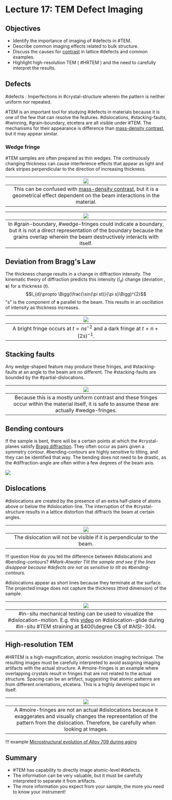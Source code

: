 <!-- 20221012T09:36 -->
# Lecture 17: TEM Defect Imaging
## Objectives
- Identify the importance of imaging of #defects in #TEM.
- Describe common imaging effects related to bulk structure.
- Discuss the causes for [contrast](contrast.md) in lattice #defects and common examples.
- Highlight high-resolution TEM ( #HRTEM ) and the need to carefully interpret the results.

## Defects
#defects
: Imperfections in #crystal-structure wherein the pattern is neither uniform nor repeated.

#TEM is an important tool for studying #defects in materials because it is one of the few that can resolve the features.
#dislocations, #stacking-faults, #twinning, #grain-boundary, etcetera are all visible under #TEM.
The mechanisms for their appearance is difference than [mass-density contrast](contrast.md#mass-density-contrast), but it may appear similar.

### Wedge fringe
#TEM samples are often prepared as thin wedges.
The continuously changing thickness can cause interference effects that appear as light and dark stripes perpendicular to the direction of increasing thickness.

| ![](../../../attachments/lecture-17-tem-defect-imaging/wedge_fringe_221028_153321_EST.png) |
|:--:|
| This can be confused with [mass-density contrast](contrast.md#mass-density-contrast), but it is a geometrical effect dependent on the beam interactions in the material. |

| ![](../../../attachments/defect-imaging/wedge_fringes_in_grain_boundaries_221012_135940_EST.png) |
|:--:|
| In #grain-boundary, #wedge-fringes could indicate a boundary, but it is not a direct representation of the boundary because the grains overlap wherein the beam destructively interacts with itself. |

## Deviation from Bragg's Law
The thickness change results in a change in diffraction intensity.
The kinematic theory of diffraction predicts this intensity ($I_{d}$) change (deviation , $\mathbf{s}$) for a thickness ($t$).
$$I_{d}\propto \Bigg(\frac{\sin(\pi st)}{\pi s}\Bigg)^{2}$$
"s" is the component of $\mathbf{s}$ parallel to the beam.
This results in an oscillation of intensity as thickness increases.

| ![](../../../attachments/defect-imaging/deviation_from_braggs_law_221012_140335_EST.png) |
|:--:|
| A bright fringe occurs at $t = ns^{-2}$ and a dark fringe at $t = n + (2s)^{-1}$. |

## Stacking faults
Any wedge-shaped feature may produce these fringes, and #stacking-faults at an angle to the beam are no different.
The #stacking-faults are bounded by the #partial-dislocations.

| ![](../../../attachments/defect-imaging/wedge_fringes_and_stacking_faults_221012_140541_EST.png) |
|:--:|
| Because this is a mostly uniform contrast and these fringes occur within the material itself, it is safe to assume these are actually #wedge-fringes. |

## Bending contours
If the sample is bent, there will be a certain points at which the #crystal-planes satisfy [Bragg diffraction](bragg-diffraction.md).
They often occur as pairs given a symmetry contour.
#bending-contours are highly sensitive to tilting, and they can be identified that way.
The bending does not need to be drastic, as the #diffraction-angle are often within a few degrees of the beam axis.

![](../../../attachments/lecture-17-tem-defect-imaging/bending_contours_221028_153450_EST.png)

## Dislocations
#dislocations are created by the presence of an extra half-plane of atoms above or below the #dislocation-line.
The interruption of the #crystal-structure results in a lattice distortion that diffracts the beam at certain angles.

| ![](../../../attachments/lecture-17-tem-defect-imaging/dislocations_in_tem_imaging_221028_153602_EST.png) |
|:--:|
| The dislocation will not be visible if it is perpendicular to the beam. |

!!! question How do you tell the difference between #dislocations and #bending-contours? <cite> #Mark-Atwater
    Tilt the sample and see if the lines disappear because #defects are not as sensitive to tilt as #bending-contours.

#dislocations appear as short lines because they terminate at the surface.
The projected image does not capture the thickness (third dimension) of the sample.

| ![](../../../attachments/lecture-17-tem-defect-imaging/visualizing_dislocations_in_in-situ_testing_221028_153725_EST.png) |
|:--:|
| #in-situ mechanical testing can be used to visualize the #dislocation-motion. E.g. this [video](https://www.youtube.com/watch?v=EXbiEopDJ_g) on #dislocation-glide during #in-situ #TEM straining at $400\degree C$ of #AISI-304. |

## High-resolution TEM
#HRTEM is a high-magnification, atomic resolution imaging technique.
The resulting images must be carefully interpreted to avoid assigning imaging artifacts with the actual structure.
A #moire-fringes is an example where overlapping crystals result in fringes that are not related to the actual structure.
Spacing can be an artifact, suggesting that atomic patterns are from different orientations, etcetera.
This is a highly developed topic in itself.

| ![](../../../attachments/defect-imaging/high-resolution_tem_and_moire_fringes_221012_141347_EST.png) |
|:--:|
| A #moire-fringes are not an actual #dislocations because it exaggerates and visually changes the representation of the pattern from the dislocation. Therefore, be carefully when looking at images. |

!!! example
    [Microstructural evolution of Alloy 709 during aging](https://www.sciencedirect.com/science/article/pii/S1044580319310514)

## Summary
- #TEM has capability to directly image atomic-level #defects.
- The information can be very valuable, but it must be carefully interpreted to separate it from artifacts.
- The more information you expect from your sample, the more you need to know your instrument!